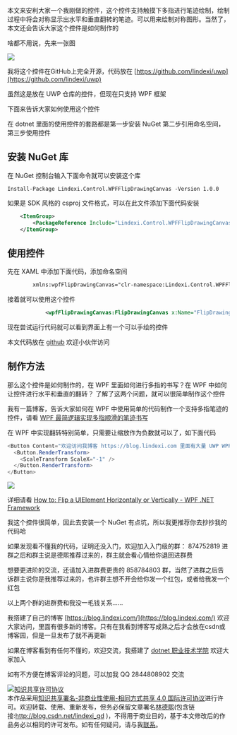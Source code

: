 
本文来安利大家一个我刚做的控件，这个控件支持触摸下多指进行笔迹绘制，绘制过程中将会对称显示出水平和垂直翻转的笔迹。可以用来绘制对称图形。当然了，本文还会告诉大家这个控件是如何制作的

<!--more-->


<!-- CreateTime:2020/10/17 15:57:04 -->

<!-- 发布 -->

啥都不用说，先来一张图

<!-- ![](image/WPF 手绘对称图形控件/WPF 手绘对称图形控件0.gif) -->

![](http://image.acmx.xyz/lindexi%2F%25E5%25AF%25B9%25E7%25A7%25B0%25E5%259B%25BE%25E5%25BD%25A2.gif)

我将这个控件在GitHub上完全开源，代码放在 [https://github.com/lindexi/uwp](https://github.com/lindexi/uwp)

虽然这是放在 UWP 仓库的控件，但现在只支持 WPF 框架

下面来告诉大家如何使用这个控件

在 dotnet 里面的使用控件的套路都是第一步安装 NuGet 第二步引用命名空间，第三步使用控件

## 安装 NuGet 库

在 NuGet 控制台输入下面命令就可以安装这个库

```
Install-Package Lindexi.Control.WPFFlipDrawingCanvas -Version 1.0.0
```

如果是 SDK 风格的 csproj 文件格式，可以在此文件添加下面代码安装

```xml
    <ItemGroup>
        <PackageReference Include="Lindexi.Control.WPFFlipDrawingCanvas" Version="1.0.0" />
    </ItemGroup>
```

## 使用控件

先在 XAML 中添加下面代码，添加命名空间

```xml
        xmlns:wpfFlipDrawingCanvas="clr-namespace:Lindexi.Control.WPFFlipDrawingCanvas;assembly=WPFFlipDrawingCanvas"
```

接着就可以使用这个控件

```xml
            <wpfFlipDrawingCanvas:FlipDrawingCanvas x:Name="FlipDrawingCanvas"></wpfFlipDrawingCanvas:FlipDrawingCanvas>
```

现在尝试运行代码就可以看到界面上有一个可以手绘的控件

本文代码放在 [github](https://github.com/lindexi/lindexi_gd/tree/188f8cfccd709841878262e42e96f33a302bdfdf/GayallhakereKuherferelegi ) 欢迎小伙伴访问

## 制作方法

那么这个控件是如何制作的，在 WPF 里面如何进行多指的书写？在 WPF 中如何让控件进行水平和垂直的翻转？ 了解了这两个问题，就可以很简单制作这个控件

我有一篇博客，告诉大家如何在 WPF 中使用简单的代码制作一个支持多指笔迹的控件，请看 [WPF 最简逻辑实现多指顺滑的笔迹书写](https://blog.lindexi.com/post/WPF-%E6%9C%80%E7%AE%80%E9%80%BB%E8%BE%91%E5%AE%9E%E7%8E%B0%E5%A4%9A%E6%8C%87%E9%A1%BA%E6%BB%91%E7%9A%84%E7%AC%94%E8%BF%B9%E4%B9%A6%E5%86%99.html )

在 WPF 中实现翻转特别简单，只需要让缩放作为负数就可以了，如下面代码

```csharp
<Button Content="欢迎访问我博客 https://blog.lindexi.com 里面有大量 UWP WPF 博客" Padding="5">
  <Button.RenderTransform>
    <ScaleTransform ScaleX="-1" />
  </Button.RenderTransform>
</Button>
```

<!-- ![](image/WPF 手绘对称图形控件/WPF 手绘对称图形控件0.png) -->

![](http://image.acmx.xyz/lindexi%2F20201017161531776.jpg)

详细请看 [How to: Flip a UIElement Horizontally or Vertically - WPF .NET Framework](https://docs.microsoft.com/en-us/dotnet/desktop/wpf/advanced/how-to-flip-a-uielement-horizontally-or-vertically?view=netframeworkdesktop-4.8&WT.mc_id=DX-MVP-5003606 )

我这个控件很简单，因此去安装一个 NuGet 有点坑，所以我更推荐你去抄抄我的代码哈

如果发现看不懂我的代码，证明还没入门，欢迎加入入门级的群： 874752819  进群之后和群主说是德熙推荐过来的，群主就会看心情给你退回进群费

想要更进阶的交流，还请加入进群费更贵的 858784803 群，当然了进群之后告诉群主说你是我推荐过来的，也许群主想不开会给你发一个红包，或者给我发一个红包

以上两个群的进群费和我没一毛钱关系……



我搭建了自己的博客 [https://blog.lindexi.com/](https://blog.lindexi.com/) 欢迎大家访问，里面有很多新的博客。只有在我看到博客写成熟之后才会放在csdn或博客园，但是一旦发布了就不再更新

如果在博客看到有任何不懂的，欢迎交流，我搭建了 [dotnet 职业技术学院](https://t.me/dotnet_campus) 欢迎大家加入

如有不方便在博客评论的问题，可以加我 QQ 2844808902 交流

<a rel="license" href="http://creativecommons.org/licenses/by-nc-sa/4.0/"><img alt="知识共享许可协议" style="border-width:0" src="https://licensebuttons.net/l/by-nc-sa/4.0/88x31.png" /></a><br />本作品采用<a rel="license" href="http://creativecommons.org/licenses/by-nc-sa/4.0/">知识共享署名-非商业性使用-相同方式共享 4.0 国际许可协议</a>进行许可。欢迎转载、使用、重新发布，但务必保留文章署名[林德熙](http://blog.csdn.net/lindexi_gd)(包含链接:http://blog.csdn.net/lindexi_gd )，不得用于商业目的，基于本文修改后的作品务必以相同的许可发布。如有任何疑问，请与我[联系](mailto:lindexi_gd@163.com)。